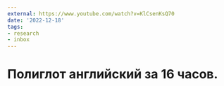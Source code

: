 ```yaml
---
external: https://www.youtube.com/watch?v=KlCsenKsQ70
date: '2022-12-18'
tags:
- research
- inbox
---
```


# Полиглот английский за 16 часов.
